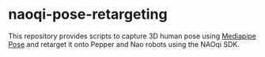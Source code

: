 # naoqi-pose-retargeting

This repository provides scripts to capture 3D human pose using [Mediapipe Pose](https://google.github.io/mediapipe/solutions/pose.html) and retarget it onto Pepper and Nao robots using the NAOqi SDK.
